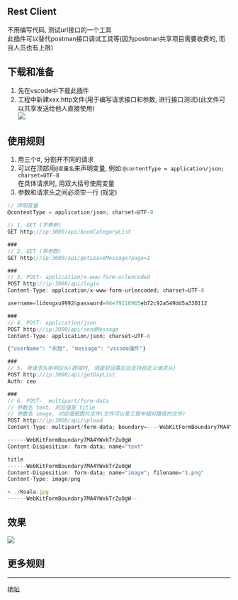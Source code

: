 ## Rest Client
不用编写代码, 测试url接口的一个工具 <br>
此插件可以替代postman接口调试工具等(因为postman共享项目需要收费的, 而且人员也有上限) <br>

## 下载和准备
1. 先在vscode中下载此插件
2. 工程中新建xxx.http文件(用于编写请求接口和参数, 进行接口测试)(此文件可以共享发送给他人直接使用) <br>
![](/software/Snipaste_2020-04-17_12-35-47.png) <br>

## 使用规则
1. 用三个#, 分割开不同的请求
2. 可以在顶部用`@变量名`来声明变量, 例如:`@contentType = application/json; charset=UTF-8` <br> 在具体请求时, 用双大括号使用变量
3. 参数和请求头之间必须空一行 (规定)

``` js
// 声明变量
@contentType = application/json; charset=UTF-8

// 1. GET (不带参)
GET http://ip:3000/api/bookCategoryList

### 
// 2. GET (带参数)
GET http://ip:3000/api/getLeaveMessage?page=1

###
// 3. POST- application/x-www-form-urlencoded
POST http://ip:3000/api/login
Content-Type: application/x-www-form-urlencoded; charset=UTF-8

username=lidongxu9992&password=96e79218965eb72c92a549dd5a330112

###
// 4. POST- application/json
POST http://ip:3000/api/sendMessage
Content-Type: application/json; charset=UTF-8

{"userName": "东旭", "message": "vscode插件"}

###
// 5. 带请求头和响应头(跨域时, 请提前设置后台支持自定义请求头)
POST http://ip:3000/api/getDayList
Auth: ceo

###
// 6. POST-  multipart/form-data
// 参数名 text, 对应值是 title
// 参数名 image, 对应值是图片文件(文件可以是工程中相对路径的文件)
POST http://ip:3000/api/upload
Content-Type: multipart/form-data; boundary=----WebKitFormBoundary7MA4YWxkTrZu0gW

------WebKitFormBoundary7MA4YWxkTrZu0gW
Content-Disposition: form-data; name="text"

title
------WebKitFormBoundary7MA4YWxkTrZu0gW
Content-Disposition: form-data; name="image"; filename="1.png"
Content-Type: image/png

< ./Koala.jpg
------WebKitFormBoundary7MA4YWxkTrZu0gW--
```
## 效果
![](/software/Snipaste_2020-04-17_12-49-22.png)

## 更多规则
----
[地址](https://marketplace.visualstudio.com/items?itemName=humao.rest-client)